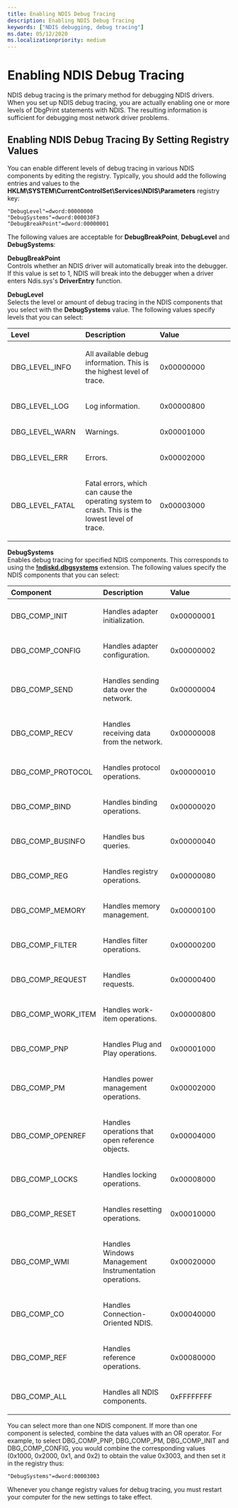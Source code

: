 ```yaml
---
title: Enabling NDIS Debug Tracing
description: Enabling NDIS Debug Tracing
keywords: ["NDIS debugging, debug tracing"]
ms.date: 05/12/2020
ms.localizationpriority: medium
---
```


# Enabling NDIS Debug Tracing

NDIS debug tracing is the primary method for debugging NDIS drivers. When you set up NDIS debug tracing, you are actually enabling one or more levels of DbgPrint statements with NDIS. The resulting information is sufficient for debugging most network driver problems.

## Enabling NDIS Debug Tracing By Setting Registry Values

You can enable different levels of debug tracing in various NDIS components by editing the registry. Typically, you should add the following entries and values to the **HKLM\\SYSTEM\\CurrentControlSet\\Services\\NDIS\\Parameters** registry key:

```text
"DebugLevel"=dword:00000000
"DebugSystems"=dword:000030F3
"DebugBreakPoint"=dword:00000001 
```

The following values are acceptable for **DebugBreakPoint**, **DebugLevel** and **DebugSystems**:

<span id="DebugBreakPoint"></span><span id="debugbreakpoint"></span><span id="DEBUGBREAKPOINT"></span>**DebugBreakPoint**  
Controls whether an NDIS driver will automatically break into the debugger. If this value is set to 1, NDIS will break into the debugger when a driver enters Ndis.sys's **DriverEntry** function.

<span id="DebugLevel"></span><span id="debuglevel"></span><span id="DEBUGLEVEL"></span>**DebugLevel**  
Selects the level or amount of debug tracing in the NDIS components that you select with the **DebugSystems** value. The following values specify levels that you can select:

<table>
<colgroup>
<col width="33%" />
<col width="33%" />
<col width="33%" />
</colgroup>
<thead>
<tr class="header">
<th align="left">Level</th>
<th align="left">Description</th>
<th align="left">Value</th>
</tr>
</thead>
<tbody>
<tr class="odd">
<td align="left"><p>DBG_LEVEL_INFO</p></td>
<td align="left"><p>All available debug information. This is the highest level of trace.</p></td>
<td align="left"><p>0x00000000</p></td>
</tr>
<tr class="even">
<td align="left"><p>DBG_LEVEL_LOG</p></td>
<td align="left"><p>Log information.</p></td>
<td align="left"><p>0x00000800</p></td>
</tr>
<tr class="odd">
<td align="left"><p>DBG_LEVEL_WARN</p></td>
<td align="left"><p>Warnings.</p></td>
<td align="left"><p>0x00001000</p></td>
</tr>
<tr class="even">
<td align="left"><p>DBG_LEVEL_ERR</p></td>
<td align="left"><p>Errors.</p></td>
<td align="left"><p>0x00002000</p></td>
</tr>
<tr class="odd">
<td align="left"><p>DBG_LEVEL_FATAL</p></td>
<td align="left"><p>Fatal errors, which can cause the operating system to crash. This is the lowest level of trace.</p></td>
<td align="left"><p>0x00003000</p></td>
</tr>
</tbody>
</table>

<span id="DebugSystems"></span><span id="debugsystems"></span><span id="DEBUGSYSTEMS"></span>**DebugSystems**  
Enables debug tracing for specified NDIS components. This corresponds to using the [**!ndiskd.dbgsystems**](-ndiskd-dbgsystems.md) extension. The following values specify the NDIS components that you can select:

<table>
<colgroup>
<col width="33%" />
<col width="33%" />
<col width="33%" />
</colgroup>
<thead>
<tr class="header">
<th align="left">Component</th>
<th align="left">Description</th>
<th align="left">Value</th>
</tr>
</thead>
<tbody>
<tr class="odd">
<td align="left"><p>DBG_COMP_INIT</p></td>
<td align="left"><p>Handles adapter initialization.</p></td>
<td align="left"><p>0x00000001</p></td>
</tr>
<tr class="even">
<td align="left"><p>DBG_COMP_CONFIG</p></td>
<td align="left"><p>Handles adapter configuration.</p></td>
<td align="left"><p>0x00000002</p></td>
</tr>
<tr class="odd">
<td align="left"><p>DBG_COMP_SEND</p></td>
<td align="left"><p>Handles sending data over the network.</p></td>
<td align="left"><p>0x00000004</p></td>
</tr>
<tr class="even">
<td align="left"><p>DBG_COMP_RECV</p></td>
<td align="left"><p>Handles receiving data from the network.</p></td>
<td align="left"><p>0x00000008</p></td>
</tr>
<tr class="odd">
<td align="left"><p>DBG_COMP_PROTOCOL</p></td>
<td align="left"><p>Handles protocol operations.</p></td>
<td align="left"><p>0x00000010</p></td>
</tr>
<tr class="even">
<td align="left"><p>DBG_COMP_BIND</p></td>
<td align="left"><p>Handles binding operations.</p></td>
<td align="left"><p>0x00000020</p></td>
</tr>
<tr class="odd">
<td align="left"><p>DBG_COMP_BUSINFO</p></td>
<td align="left"><p>Handles bus queries.</p></td>
<td align="left"><p>0x00000040</p></td>
</tr>
<tr class="even">
<td align="left"><p>DBG_COMP_REG</p></td>
<td align="left"><p>Handles registry operations.</p></td>
<td align="left"><p>0x00000080</p></td>
</tr>
<tr class="odd">
<td align="left"><p>DBG_COMP_MEMORY</p></td>
<td align="left"><p>Handles memory management.</p></td>
<td align="left"><p>0x00000100</p></td>
</tr>
<tr class="even">
<td align="left"><p>DBG_COMP_FILTER</p></td>
<td align="left"><p>Handles filter operations.</p></td>
<td align="left"><p>0x00000200</p></td>
</tr>
<tr class="odd">
<td align="left"><p>DBG_COMP_REQUEST</p></td>
<td align="left"><p>Handles requests.</p></td>
<td align="left"><p>0x00000400</p></td>
</tr>
<tr class="even">
<td align="left"><p>DBG_COMP_WORK_ITEM</p></td>
<td align="left"><p>Handles work-item operations.</p></td>
<td align="left"><p>0x00000800</p></td>
</tr>
<tr class="odd">
<td align="left"><p>DBG_COMP_PNP</p></td>
<td align="left"><p>Handles Plug and Play operations.</p></td>
<td align="left"><p>0x00001000</p></td>
</tr>
<tr class="even">
<td align="left"><p>DBG_COMP_PM</p></td>
<td align="left"><p>Handles power management operations.</p></td>
<td align="left"><p>0x00002000</p></td>
</tr>
<tr class="odd">
<td align="left"><p>DBG_COMP_OPENREF</p></td>
<td align="left"><p>Handles operations that open reference objects.</p></td>
<td align="left"><p>0x00004000</p></td>
</tr>
<tr class="even">
<td align="left"><p>DBG_COMP_LOCKS</p></td>
<td align="left"><p>Handles locking operations.</p></td>
<td align="left"><p>0x00008000</p></td>
</tr>
<tr class="odd">
<td align="left"><p>DBG_COMP_RESET</p></td>
<td align="left"><p>Handles resetting operations.</p></td>
<td align="left"><p>0x00010000</p></td>
</tr>
<tr class="even">
<td align="left"><p>DBG_COMP_WMI</p></td>
<td align="left"><p>Handles Windows Management Instrumentation operations.</p></td>
<td align="left"><p>0x00020000</p></td>
</tr>
<tr class="odd">
<td align="left"><p>DBG_COMP_CO</p></td>
<td align="left"><p>Handles Connection-Oriented NDIS.</p></td>
<td align="left"><p>0x00040000</p></td>
</tr>
<tr class="even">
<td align="left"><p>DBG_COMP_REF</p></td>
<td align="left"><p>Handles reference operations.</p></td>
<td align="left"><p>0x00080000</p></td>
</tr>
<tr class="odd">
<td align="left"><p>DBG_COMP_ALL</p></td>
<td align="left"><p>Handles all NDIS components.</p></td>
<td align="left"><p>0xFFFFFFFF</p></td>
</tr>
</tbody>
</table>

You can select more than one NDIS component. If more than one component is selected, combine the data values with an OR operator. For example, to select DBG\_COMP\_PNP, DBG\_COMP\_PM, DBG\_COMP\_INIT and DBG\_COMP\_CONFIG, you would combine the corresponding values (0x1000, 0x2000, 0x1, and 0x2) to obtain the value 0x3003, and then set it in the registry thus:

```text
"DebugSystems"=dword:00003003
```

Whenever you change registry values for debug tracing, you must restart your computer for the new settings to take effect.

